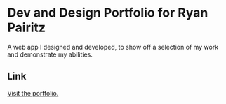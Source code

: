 # Dev and Design Portfolio for Ryan Pairitz

A web app I designed and developed, to show off a selection of my work and demonstrate my abilities.

## Link

[Visit the portfolio.](https://ryanpairitz.com)